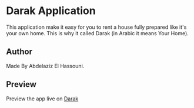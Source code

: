 # Darak Application

This application make it easy for you to rent a house fully prepared like it's your own home. This is why it called Darak (in Arabic it means Your Home).

## Author

Made By Abdelaziz El Hassouni.

## Preview

Preview the app live on [Darak](https://darak-app.vercel.app)

